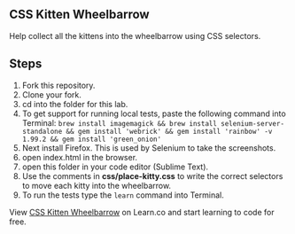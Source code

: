 ## CSS Kitten Wheelbarrow

Help collect all the kittens into the wheelbarrow using CSS selectors.

## Steps

1. Fork this repository.
2. Clone your fork.
3. cd into the folder for this lab.
4. To get support for running local tests, paste the following command into Terminal: `brew install imagemagick && brew install selenium-server-standalone && gem install 'webrick' && gem install 'rainbow' -v 1.99.2 && gem install 'green_onion'`
5. Next install Firefox. This is used by Selenium to take the screenshots.
6. open index.html in the browser.
7. open this folder in your code editor (Sublime Text).
8. Use the comments in **css/place-kitty.css** to write the correct selectors to move each kitty into the wheelbarrow.
9. To run the tests type the `learn` command into Terminal.

<p data-visibility='hidden'>View <a href='https://learn.co/lessons/css-kitten-wheelbarrow' title='CSS Kitten Wheelbarrow'>CSS Kitten Wheelbarrow</a> on Learn.co and start learning to code for free.</p>
